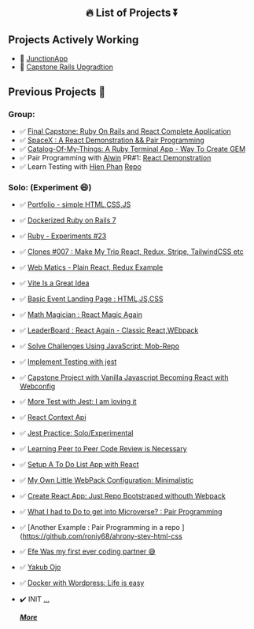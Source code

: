 <section id="title" align="center">
  
 # 🔥 List of Projects ⏬
 
</section>

<section id="projects">

## Projects Actively Working

- 🔨 [JunctionApp](https://github.com/hackjunction/JunctionApp)
- 🔨 [Capstone Rails Upgradtion](https://github.com/roniy68/capstone-rails/projects/1)

## Previous Projects 🔽

### Group:
- ✅ [Final Capstone: Ruby On Rails and React Complete Application](https://github.com/roniy68/capstone-rails/projects/1)
- ✅ [SpaceX : A React Demonstration && Pair Programming](https://github.com/users/roniy68/projects/18)
- ✅ [Catalog-Of-My-Things: A Ruby Terminal App - Way To Create GEM](https://github.com/roniy68/catalog-of-my-things/projects/1)
- ✅ Pair Programming with [Alwin](https://github.com/Thoth1111) PR#1: [React Demonstration](https://github.com/roniy68/react-todolist/pull/1)
- ✅ Learn Testing with [Hien Phan](https://github.com/hienphan0111)  [Repo](https://github.com/roniy68/to-do-list-testing)

### Solo: (Experiment 😄) 
- ✅ [Portfolio - simple HTML,CSS,JS](https://github.com/roniy68/portfolio)
- ✅ [Dockerized Ruby on Rails 7](https://github.com/roniy68/blog-app-docked)
- ✅ [Ruby - Experiments #23](https://github.com/roniy68/catalog-of-my-things)
- ✅ [Clones #007 : Make My Trip React, Redux, Stripe, TailwindCSS etc](https://github.com/roniy68/make-my-trip-react-clone)
- ✅ [Web Matics - Plain React, Redux Example ](https://github.com/roniy68/web-matrics)
- ✅ [Vite Is a Great Idea](https://github.com/roniy68/react-context-tutorial)
- ✅ [Basic Event Landing Page : HTML,JS,CSS](https://github.com/roniy68/event-management)
- ✅ [Math Magician : React Magic Again](https://github.com/roniy68/math-magician)
- ✅ [LeaderBoard : React Again - Classic React,WEbpack](https://github.com/roniy68/leaderboard)
- ✅ [Solve Challenges Using JavaScript: Mob-Repo](https://github.com/roniy68/mob-repo)
- ✅ [Implement Testing with jest](https://github.com/roniy68/to-do-list-testing)
- ✅ [Capstone Project with Vanilla Javascript Becoming React with Webconfig](https://github.com/roniy68/capstone-js)
- ✅ [More Test with Jest: I am loving it](https://github.com/roniy68/jest-test)
- ✅ [React Context Api](https://github.com/roniy68/react-context-tutorial)
- ✅ [Jest Practice: Solo/Experimental](https://github.com/roniy68/jest-practice)
- ✅ [Learning Peer to Peer Code Review is Necessary](https://github.com/roniy68/to-do-list-review/pull/1)
- ✅ [Setup A To Do List App with React](https://github.com/roniy68/to-do-list)
- ✅ [My Own Little WebPack Configuration: Minimalistic](https://github.com/roniy68/webpack)
- ✅ [Create React App: Just Repo Bootstraped withouth Webpack](https://github.com/roniy68/letsreact)
- ✅ [What I had to Do to get into Microverse? : Pair Programming](https://github.com/roniy68/ahroniy-stev-css-review/pull/1)
- ✅ [Another Example : Pair Programming in a repo ](https://github.com/roniy68/ahrony-stev-html-css
- ✅ [Efe Was my first ever coding partner 😅](https://github.com/roniy68/efe-ahmed-html-css)
- ✅ [Yakub Ojo](https://github.com/roniy68/html-css-project)
- ✅ [Docker with Wordpress: Life is easy](https://github.com/roniy68/wordpress)
- ✔️ INIT [...](https://github.com/roniy68/init)


  ***[More](https://github.com/roniy68?tab=repositories)***

 </section>
